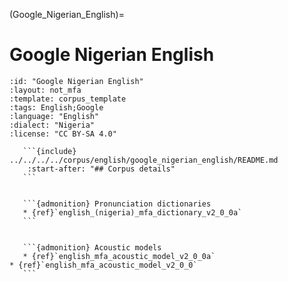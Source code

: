 
(Google_Nigerian_English)=
# Google Nigerian English

``````{corpus} Google Nigerian English
:id: "Google Nigerian English"
:layout: not_mfa
:template: corpus_template
:tags: English;Google
:language: "English"
:dialect: "Nigeria"
:license: "CC BY-SA 4.0"

   ```{include} ../../../../corpus/english/google_nigerian_english/README.md
    :start-after: "## Corpus details"
   ```


   ```{admonition} Pronunciation dictionaries
   * {ref}`english_(nigeria)_mfa_dictionary_v2_0_0a`
   ```


   ```{admonition} Acoustic models
   * {ref}`english_mfa_acoustic_model_v2_0_0a`
* {ref}`english_mfa_acoustic_model_v2_0_0`
   ```
``````
